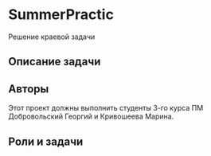 # SummerPractic
Решение краевой задачи
## Описание задачи

## Авторы
Этот проект должны выполнить студенты 3-го курса ПМ Добровольский Георгий и Кривошеева Марина.
## Роли и задачи


